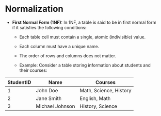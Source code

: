 # Normalization

- **First Normal Form (1NF):**
In 1NF, a table is said to be in first normal form if it satisfies the following conditions:
  - Each table cell must contain a single, atomic (indivisible) value.
  - Each column must have a unique name.
  - The order of rows and columns does not matter.

  - Example:
       Consider a table storing information about students and their courses:

| StudentID | Name           | Courses                 |
|-----------|----------------|-------------------------|
| 1         | John Doe       | Math, Science, History  |
| 2         | Jane Smith     | English, Math           |
| 3         | Michael Johnson| History, Science        |
